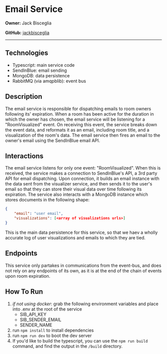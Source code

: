 # Email Service

**Owner:** Jack Bisceglia

**GitHub:** [jackbisceglia](https://github.com/jackbisceglia)

---

## Technologies

- Typescript: main service code
- SendInBlue: email sending
- MongoDB: data persistence
- RabbitMQ (via amqpblib): event bus

## Description

The email service is responsible for dispatching emails to room owners following its' expiration. When a room has been active for the duration in which the owner has chosen, the email service will be listening for a "RoomVisualized" event. On receiving this event, the service breaks down the event data, and reformats it as an email, including room title, and a visualization of the room's data. The email service then fires an email to the owner's email using the SendInBlue email API.

## Interactions

The email service listens for only one event: "RoomVisualized". When this is received, the service makes a connection to SendInBlue's API, a 3rd party API for email dispatching. Upon connection, it builds an email instance with the data sent from the visualizer service, and then sends it to the user's email so that they can store their visual data over time following its expiration. The service also interacts with a MongoDB instance which stores documents in the following shape:

```json
{
    "email": "user email",
    "visualizations": [<array of visualizations urls>]
}
```

This is the main data persistence for this service, so that we haev a wholly accurate log of user visualizations and emails to which they are tied.

## Endpoints

This service only partakes in communications from the event-bus, and does not rely on any endpoints of its own, as it is at the end of the chain of events upon room expiration.

## How To Run

1. _if not using docker_: grab the following environment variables and place into .env at the root of the service
   - SIB_API_KEY
   - SIB_SENDER_EMAIL
   - SENDER_NAME
2. run `npm install` to install dependencies
3. run `npm run dev` to boot the dev server
4. If you'd like to build the typescript, you can use the `npm run build` command, and find the output in the `/build` directory.
